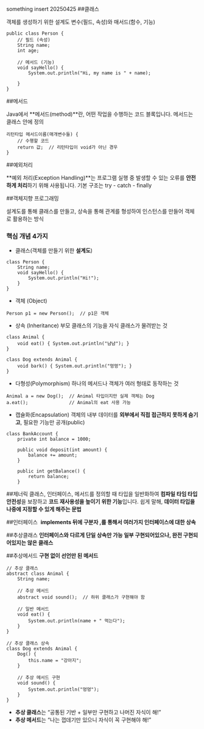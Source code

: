 something insert 20250425
##클래스

객체를 생성하기 위한 설계도
변수(필드, 속성)와 매서드(함수, 기능)

```
public class Person {
    // 필드 (속성)
    String name;
    int age;

    // 메서드 (기능)
    void sayHello() {
        System.out.println("Hi, my name is " + name);

    }
}
```

##메서드
  
Java에서 **메서드(method)**란, 어떤 작업을 수행하는 코드 블록입니다. 메서드는 클래스 안에 정의

```
리턴타입 메서드이름(매개변수들) {
    // 수행할 코드
    return 값;  // 리턴타입이 void가 아닌 경우
}
```



##예외처리

**예외 처리(Exception Handling)**는 프로그램 실행 중 발생할 수 있는 오류를 **안전하게 처리**하기 위해 사용됩니다. 기본 구조는 try - catch - finally


##객체지향 프로그래밍 

설계도를 통해 클래스를 만들고, 상속을 통해 관계를 형성하여 인스턴스를 만들어 객체로 활용하는 방식

### 핵심 개념 4가지
- 클래스(객체를 만들기 위한 **설계도**)
```
class Person {
    String name;
    void sayHello() {
        System.out.println("Hi!");
    }
}
```

- 객체 (Object)
```
Person p1 = new Person();  // p1은 객체
```

- 상속 (Inheritance)
부모 클래스의 기능을 자식 클래스가 물려받는 것
```
class Animal {
    void eat() { System.out.println("냠냠"); }
}

class Dog extends Animal {
    void bark() { System.out.println("멍멍"); }
}
```

- 다형성(Polymorphism)
하나의 메서드나 객체가 여러 형태로 동작하는 것
```
Animal a = new Dog();  // Animal 타입이지만 실제 객체는 Dog
a.eat();               // Animal의 eat 사용 가능
```

- 캡슐화(Encapsulation)
객체의 내부 데이터를 **외부에서 직접 접근하지 못하게 숨기고**, 필요한 기능만  공개(public)
```
class BankAccount {
    private int balance = 1000;

    public void deposit(int amount) {
        balance += amount;
    }

    public int getBalance() {
        return balance;
    }
```

##제너릭
클래스, 인터페이스, 메서드를 정의할 때 타입을 일반화하여 **컴파일 타임 타입 안전성**을 보장하고 **코드 재사용성을 높이기 위한 기능**입니다. 쉽게 말해, **데이터 타입을 나중에 지정할 수 있게 해주는 문법**


##인터페이스
 **implements 뒤에 구분자 ,를 통해서 여러가지 인터페이스에 대한 상속**

##추상클래스
**인터페이스와 다르게 단일 상속만 가능
일부 구현되어있으나, 완전 구현되어있지는 않은 클래스**

##추상메서드
**구현 없이 선언만 된 메서드**

```
// 추상 클래스
abstract class Animal {
    String name;

    // 추상 메서드
    abstract void sound();  // 하위 클래스가 구현해야 함

    // 일반 메서드
    void eat() {
        System.out.println(name + " 먹는다");
    }
}

// 추상 클래스 상속
class Dog extends Animal {
    Dog() {
        this.name = "강아지";
    }

    // 추상 메서드 구현
    void sound() {
        System.out.println("멍멍");
    }
}
```

- **추상 클래스**는 “공통된 기반 + 일부만 구현하고 나머진 자식이 해!”
- **추상 메서드**는 “나는 껍데기만 있으니 자식이 꼭 구현해야 해!”